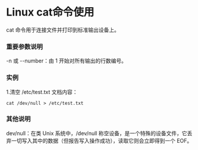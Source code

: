 # Linux cat命令使用
cat 命令用于连接文件并打印到标准输出设备上。

### 重要参数说明
-n 或 --number：由 1 开始对所有输出的行数编号。

### 实例
1.清空 /etc/test.txt 文档内容：

`cat /dev/null > /etc/test.txt`

### 其他说明
dev/null：在类 Unix 系统中，/dev/null 称空设备，是一个特殊的设备文件，它丢弃一切写入其中的数据（但报告写入操作成功），读取它则会立即得到一个 EOF。